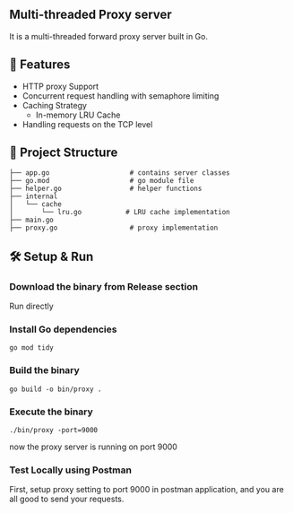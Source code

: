 ## Multi-threaded Proxy server
It is a multi-threaded forward proxy server built in Go.

## 🚀 Features
- HTTP proxy Support
- Concurrent request handling with semaphore limiting
- Caching Strategy
  - In-memory LRU Cache
- Handling requests on the TCP level

## 📂 Project Structure
```
├── app.go                    # contains server classes
├── go.mod                    # go module file
├── helper.go                 # helper functions
├── internal
│   └── cache
│       └── lru.go           # LRU cache implementation
├── main.go
├── proxy.go                  # proxy implementation
```

## 🛠️ Setup & Run
### Download the binary from Release section
Run directly

### Install Go dependencies
``` go mod tidy ```

### Build the binary
``` go build -o bin/proxy . ```

### Execute the binary
``` ./bin/proxy -port=9000 ```

now the proxy server is running on port 9000

### Test Locally using Postman
First, setup proxy setting to port 9000 in postman application, and you are all good to send your requests.
